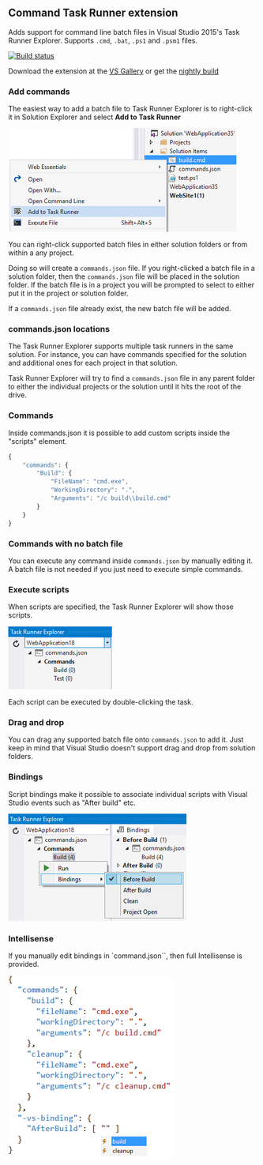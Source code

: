 ## Command Task Runner extension

Adds support for command line batch files in Visual Studio 2015's
Task Runner Explorer. Supports `.cmd`, `.bat`, `.ps1` and `.psm1` files.

[![Build status](https://ci.appveyor.com/api/projects/status/grreswaawyla0j6c?svg=true)](https://ci.appveyor.com/project/madskristensen/commandtaskrunner)

Download the extension at the
[VS Gallery](https://visualstudiogallery.msdn.microsoft.com/9397a2da-c93a-419c-8408-4e9af30d4e36)
or get the
[nightly build](http://vsixgallery.com/extension/fc1aafb2-321e-41bd-ac37-03b09ea8ef31/)

### Add commands

The easiest way to add a batch file to Task Runner Explorer
is to right-click it in Solution Explorer and select
**Add to Task Runner**

![Context menu](art/context-menu.png)

You can right-click supported batch files in either solution
folders or from within a any project.

Doing so will create a `commands.json` file. If you right-clicked
a batch file in a solution folder, then the `commands.json`
file will be placed in the solution folder. If the batch file
is in a project you will be prompted to select to either
put it in the project or solution folder.

If a `commands.json` file already exist, the new batch
file will be added.

### commands.json locations

The Task Runner Explorer supports multiple task runners in the
same solution. For instance, you can have commands specified
for the solution and additional ones for each project in that
solution.

Task Runner Explorer will try to find a `commands.json` file
in any parent folder to either the individual projects or
the solution until it hits the root of the drive.

### Commands

Inside commands.json it is possible to add custom scripts inside
the "scripts" element.

```js
{
	"commands": {
		"Build": {
			"FileName": "cmd.exe",
			"WorkingDirectory": ".",
			"Arguments": "/c build\\build.cmd"
		}
	}
}
```

### Commands with no batch file

You can execute any command inside `commands.json` by manually
editing it. A batch file is not needed if you just need to
execute simple commands.

### Execute scripts

When scripts are specified, the Task Runner Explorer
will show those scripts.

![Task list](art/task-list.png)

Each script can be executed by double-clicking the task.

### Drag and drop

You can drag any supported batch file onto `commands.json`
to add it. Just keep in mind that Visual Studio doesn't support
drag and drop from solution folders.

### Bindings

Script bindings make it possible to associate individual scripts
with Visual Studio events such as "After build" etc.

![Visual Studio bindings](art/bindings.png)

### Intellisense

If you manually edit bindings in `command.json``,
then full Intellisense is provided.

![Bindings Intellisense](art/intellisense.png)